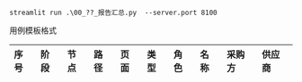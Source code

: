```shell
streamlit run .\00_??_报告汇总.py  --server.port 8100
```

用例模板格式
 
| 序号	 | 阶段	 | 节点	 | 路径	 | 页面	 | 类型	 | 角色	 | 名称	 | 采购方	 | 供应商 |
|:----|:----|:----|:----|:----|:----|:----|:----|:-----|:----|

